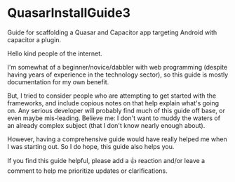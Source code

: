 # QuasarInstallGuide3
Guide for scaffolding a Quasar and Capacitor app targeting Android with capacitor a plugin.

Hello kind people of the internet.  

I'm somewhat of a beginner/novice/dabbler with web programming (despite having years of experience in the technology sector), so this guide is mostly documentation for my own benefit.  

But, I tried to consider people who are attempting to get started with the frameworks, and include copious notes on that help explain what's going on. Any serious developer will probably find much of this guide off base, or even maybe mis-leading.  Believe me: I don't want to muddy the waters of an already complex subject (that I don't know nearly enough about). 

However, having a comprehensive guide would have really helped me when I was starting out.  So I do hope, this guide also helps you.

If you find this guide helpful, please add a 👍 reaction and/or leave a comment to help me prioritize updates or clarifications.
